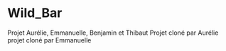 # Wild_Bar
Projet Aurélie, Emmanuelle, Benjamin et Thibaut
Projet cloné par Aurélie
projet cloné par Emmanuelle
